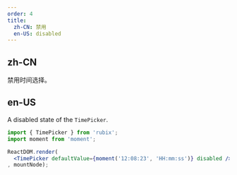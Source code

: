 ```yaml
---
order: 4
title: 
  zh-CN: 禁用
  en-US: disabled
---
```


## zh-CN

禁用时间选择。

## en-US

A disabled state of the `TimePicker`.


````jsx
import { TimePicker } from 'rubix';
import moment from 'moment';

ReactDOM.render(
  <TimePicker defaultValue={moment('12:08:23', 'HH:mm:ss')} disabled />
, mountNode);
````
